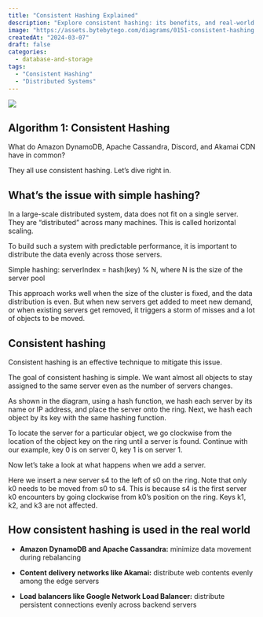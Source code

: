 ```yaml
---
title: "Consistent Hashing Explained"
description: "Explore consistent hashing: its benefits, and real-world applications."
image: "https://assets.bytebytego.com/diagrams/0151-consistent-hashing.png"
createdAt: "2024-03-07"
draft: false
categories:
  - database-and-storage
tags:
  - "Consistent Hashing"
  - "Distributed Systems"
---
```


![](https://assets.bytebytego.com/diagrams/0151-consistent-hashing.png)

## Algorithm 1: Consistent Hashing

What do Amazon DynamoDB, Apache Cassandra, Discord, and Akamai CDN have in common?

They all use consistent hashing. Let’s dive right in.

## What’s the issue with simple hashing?

In a large-scale distributed system, data does not fit on a single server. They are “distributed” across many machines. This is called horizontal scaling.

To build such a system with predictable performance, it is important to distribute the data evenly across those servers.

Simple hashing: serverIndex = hash(key) % N, where N is the size of the server pool

This approach works well when the size of the cluster is fixed, and the data distribution is even. But when new servers get added to meet new demand, or when existing servers get removed, it triggers a storm of misses and a lot of objects to be moved.

## Consistent hashing

Consistent hashing is an effective technique to mitigate this issue.

The goal of consistent hashing is simple. We want almost all objects to stay assigned to the same server even as the number of servers changes.

As shown in the diagram, using a hash function, we hash each server by its name or IP address, and place the server onto the ring. Next, we hash each object by its key with the same hashing function.

To locate the server for a particular object, we go clockwise from the location of the object key on the ring until a server is found. Continue with our example, key 0 is on server 0, key 1 is on server 1.

Now let’s take a look at what happens when we add a server.

Here we insert a new server s4 to the left of s0 on the ring. Note that only k0 needs to be moved from s0 to s4. This is because s4 is the first server k0 encounters by going clockwise from k0’s position on the ring. Keys k1, k2, and k3 are not affected.

## How consistent hashing is used in the real world

*   **Amazon DynamoDB and Apache Cassandra:** minimize data movement during rebalancing

*   **Content delivery networks like Akamai:** distribute web contents evenly among the edge servers

*   **Load balancers like Google Network Load Balancer:** distribute persistent connections evenly across backend servers
